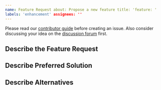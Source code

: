 ```yaml
---
name: Feature Request about: Propose a new feature title: 'feature: '
labels: 'enhancement' assignees: ''
---
```


Please read our [contributor guide](https://github.com/Netflix/dgs-framework/blob/master/CONTRIBUTING.md) before
creating an issue. Also consider discussing your idea on
the [discussion forum](https://github.com/Netflix/dgs-framework/discussions) first.

Describe the Feature Request
----
<!-- A clear and concise description of what the feature request is. -->

Describe Preferred Solution
----
<!-- A clear and concise description of what you want to happen. -->

Describe Alternatives
----
<!-- A clear and concise description of any alternative solutions or features you've considered. -->
